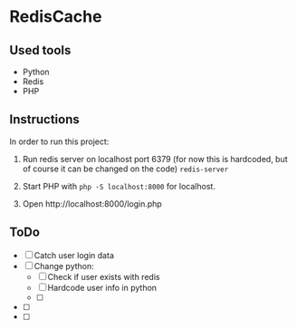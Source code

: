 # RedisCache

## Used tools
* Python
* Redis
* PHP

## Instructions
In order to run this project: 

1. Run redis server on localhost port 6379 
(for now this is hardcoded, but of course it can be changed on the code)
```redis-server```

2. Start PHP with ```php -S localhost:8000``` for localhost.
3. Open http://localhost:8000/login.php

## ToDo
 - [ ] Catch user login data
 - [ ] Change python: 
     - [ ] Check if user exists with redis
     - [ ] Hardcode user info in python
     - [ ]
 - [ ] 
 - [ ] 